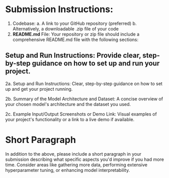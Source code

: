 # Submission Instructions:
1. Codebase:
    a. A link to your GitHub repository (preferred)
    b. Alternatively, a downloadable .zip file of your code
2. **README.md** File:
    Your repository or zip file should include a comprehensive README.md file with the following sections:

## Setup and Run Instructions: Provide clear, step-by-step guidance on how to set up and run your project.

2a. Setup and Run Instructions: Clear, step-by-step guidance on how to set up and get your project running.

2b. Summary of the Model Architecture and Dataset: A concise overview of your chosen model's architecture and the dataset you used.

2c. Example Input/Output Screenshots or Demo Link: Visual examples of your project's functionality or a link to a live demo if available.

# Short Paragraph
In addition to the above, please include a short paragraph in your submission describing what specific aspects you'd improve if you had more time. Consider areas like gathering more data, performing extensive hyperparameter tuning, or enhancing model interpretability.
